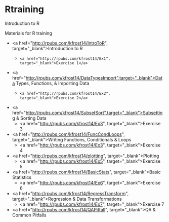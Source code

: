 # Rtraining
Introduction to R

Materials for R training
- <a href="http://rpubs.com/kfrost14/IntroToR", target="_blank">Introduction to R</a>
    -     <a href="http://rpubs.com/kfrost14/Ex1", target="_blank">Exercise 1</a>
- <a href="http://rpubs.com/kfrost14/DataTypesImport",target="_blank">Data Types, Functions, & Importing Data</a>
    -     <a href="http://rpubs.com/kfrost14/Ex2", target="_blank">Exercise 2</a>
- <a href="http://rpubs.com/kfrost14/SubsetSort",target="_blank">Subsetting & Sorting Data</a>
    -   <a href="http://rpubs.com/kfrost14/Ex3", target="_blank">Exercise 3</a>
- <a href="http://rpubs.com/kfrost14/FuncCondLoops", target="_blank">Writing Functions, Conditionals & Loops</a>
    -   <a href="http://rpubs.com/kfrost14/Ex3", target="_blank">Exercise 4</a>
- <a href="http://rpubs.com/kfrost14/plotting", target="_blank">Plotting</a>
    -   <a href="http://rpubs.com/kfrost14/Ex5", target="_blank">Exercise 5</a>
- <a href="http://rpubs.com/kfrost14/BasicStats", target="_blank">Basic Statistics</a>
    -   <a href="http://rpubs.com/kfrost14/Ex6", target="_blank">Exercise 6</a>
- <a href="http://rpubs.com/kfrost14/RegressTransform", target="_blank">Regression & Data Transformations</a>
    -  <a href="http://rpubs.com/kfrost14/Ex7", target="_blank">Exercise 7</a>
- <a href="http://rpubs.com/kfrost14/QAPitfall", target="_blank">QA & Common Pitfalls</a>
   
